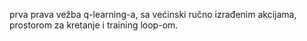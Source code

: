 prva prava vežba q-learning-a, sa većinski ručno izrađenim akcijama, prostorom za kretanje i training loop-om.
